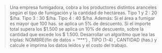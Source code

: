 > Una empresa fumigadora, cobra a los productores distintos aranceles según el tipo de
> fumigación y la cantidad de hectáreas.
> Tipo 1 y 2 : 20 $/ha.
> Tipo 3 : 30 $/ha.
> Tipo 4 : 40 $/ha.
> Además:
> Si el área a fumigar es mayor que 100 has. se aplica un 5% de descuento.
> Si el importe total supera los $1.500 se aplica un 10% de descuento, sobre la cantidad
> que excede los $ 1.500. Desarrollar un algoritmo que lea las triplas:
> NOMBRE(fin de datos = '\*\*\*') , TIPO (1-4) , CANTIDAD (has.)
> y calcule e imprima los datos leídos y el costo del trabajo.
